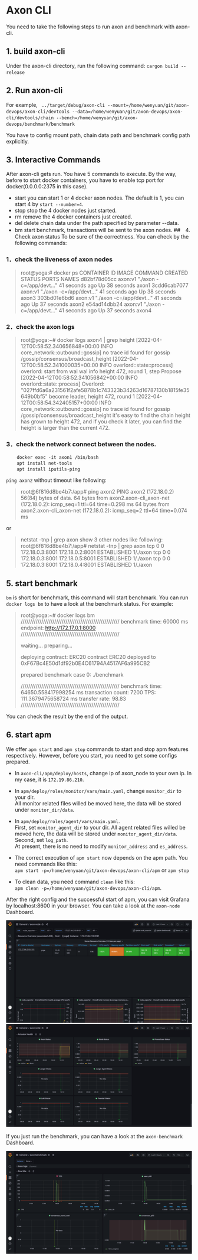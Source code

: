 # Axon CLI
You need to take the following steps to run axon and benchmark with axon-cli.
## 1. build axon-cli
Under the axon-cli directory, run the following command:
    `cargon build --release`
## 2. Run axon-cli
 For example,
`
../target/debug/axon-cli --mount=/home/wenyuan/git/axon-devops/axon-cli/devtools --data=/home/wenyuan/git/axon-devops/axon-cli/devtools/chain --bench=/home/wenyuan/git/axon-devops/benchmark/benchmark`

You have to config mount path, chain data path and benchmark config path explicitly.
## 3. Interactive Commands
After axon-cli gets run. You have 5 commands to execute.
By the way, before to start docker containers, you have to enable tcp port for docker(0.0.0.0:2375 in this case).
- start
you can start 1 or 4 docker axon nodes. The default is 1, you can start 4 by `start --number=4`.
- stop
stop the 4 docker nodes just started.
- rm
remove the 4 docker containers just created.
- del
delete chain data under the path specified by parameter --data.
- bm
start benchmark, transactions will be sent to the axon nodes.
##　4. Check axon status
To be sure of the correctness. You can check by the following commands:  
### 1．check the liveness of axon nodes 
>root@yoga:# docker ps
CONTAINER ID   IMAGE     COMMAND                  CREATED          STATUS          PORTS     NAMES
d82bf78d05cc   axon:v1   "./axon -c=/app/devt…"   41 seconds ago   Up 38 seconds             axon1
3cdd6cab7077   axon:v1   "./axon -c=/app/devt…"   41 seconds ago   Up 38 seconds             axon3
303bd01e6bd6   axon:v1   "./axon -c=/app/devt…"   41 seconds ago   Up 37 seconds             axon2
e54ad14dbb24   axon:v1   "./axon -c=/app/devt…"   41 seconds ago   Up 37 seconds             axon4

### 2．check the axon logs
>root@yoga:~# docker logs axon4 | grep height
[2022-04-12T00:58:52.340656848+00:00 INFO core_network::outbound::gossip] no trace id found for gossip /gossip/consensus/broadcast_height
[2022-04-12T00:58:52.341000035+00:00 INFO overlord::state::process] overlord: start from wal wal info height 472, round 1, step Propose
[2022-04-12T00:58:52.341056842+00:00 INFO overlord::state::process] Overlord: "027ffd6a6a231561f2afe5878b1c743323b34263d16787130b1815fe35649b0bf5" become leader, height 472, round 1
[2022-04-12T00:58:54.342405157+00:00 INFO core_network::outbound::gossip] no trace id found for gossip /gossip/consensus/broadcast_height
it's easy to find the chain height has grown to height 472, and if you check it later, you can find the height is larger than the current 472.

### 3．check the network connect between the nodes.
```
    docker exec -it axon1 /bin/bash
    apt install net-tools
    apt install iputils-ping
```
`ping axon2` without timeout like following:
>root@6f816d8be4b7:/app# ping axon2
PING axon2 (172.18.0.2) 56(84) bytes of data.
64 bytes from axon2.axon-cli_axon-net (172.18.0.2): icmp_seq=1 ttl=64 time=0.298 ms
64 bytes from axon2.axon-cli_axon-net (172.18.0.2): icmp_seq=2 ttl=64 time=0.074 ms

or 
>netstat -tnp | grep axon show 3 other nodes like following:
root@6f816d8be4b7:/app# netstat -tnp | grep axon
tcp        0      0 172.18.0.3:8001         172.18.0.2:8001         ESTABLISHED 1/./axon
tcp        0      0 172.18.0.3:8001         172.18.0.5:8001         ESTABLISHED 1/./axon
tcp        0      0 172.18.0.3:8001         172.18.0.4:8001         ESTABLISHED 1/./axon

## 5. start benchmark
`bm` is short for benchmark, this command will start benchmark. You can run `docker logs bm` to have a look at the benchmark status.
For example:
>root@yoga:~# docker logs bm
/////////////////////////////////////////////////////
benchmark time: 60000 ms
endpoint: http://172.17.0.1:8000
/////////////////////////////////////////////////////
>
>waiting...
preparing...
>
>deploying contract:  ERC20
contract ERC20 deployed to 0xF67Bc4E50d1df92b0E4C61794A4517AF6a995CB2
>
>prepared
benchmark case 0: ./benchmark
>
>/////////////////////////////////////////////////////
benchmark time:  64650.558417998254 ms
transaction count: 7200
TPS: 111.3679475658724 ms
transfer rate: 98.83
/////////////////////////////////////////////////////

You can check the result by the end of the output.

## 6. start apm
We offer `apm start` and `apm stop` commands to start and stop apm features respectively.
However, before you start, you need to get some configs prepared.
- In `axon-cli/apm/deploy/hosts`, change ip of axon_node to your own ip. In my case, it is `172.19.86.210`.

- In `apm/deploy/roles/monitor/vars/main.yaml`, change `monitor_dir` to your dir.  
All monitor related files willed be moved here, the data will be stored under `monitor_dir/data`.

- In `apm/deploy/roles/agent/vars/main.yaml`.  
First, set `monitor_agent_dir` to your dir. All agent related files willed be moved here, the data will be stored under `monitor_agent_dir/data`.
Second, set `log_path`.  
At present, there is no need to modify `monitor_address` and `es_address`. 

- The correct execution of `apm start` now depends on the apm path. You need commands like this:  
   `apm start -p=/home/wenyuan/git/axon-devops/axon-cli/apm` or 
   `apm stop` 

- To clean data, you need command `clean` like this:  
   `apm clean -p=/home/wenyuan/git/axon-devops/axon-cli/apm`.

After the right config and the successful start of apm, you can visit Grafana by localhost:8600 in your browser.
You can take a look at the `axon-node` Dashboard.
<div align=center><img src="./grafana.png"></div>
<div align=center><img src="./actuator.png"></div>

If you just run the benchmark, you can have a look at the `axon-benchmark` Dashboard.
<div align=center><img src="./benchmark.png"></div>

